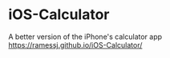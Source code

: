 # iOS-Calculator
A better version of the iPhone's calculator app
https://ramessj.github.io/iOS-Calculator/

